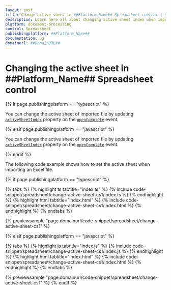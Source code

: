 ```yaml
---
layout: post
title: Change active sheet in ##Platform_Name## Spreadsheet control | Syncfusion
description: Learn here all about changing active sheet index when import a file in Syncfusion ##Platform_Name## Spreadsheet control of Syncfusion Essential JS 2 and more.
platform: document-processing
control: Spreadsheet 
publishingplatform: ##Platform_Name##
documentation: ug
domainurl: ##DomainURL##
---
```


# Changing the active sheet in ##Platform_Name## Spreadsheet control

{% if page.publishingplatform == "typescript" %}

You can change the active sheet of imported file by updating [`activeSheetIndex`](https://helpej2.syncfusion.com/documentation/api/spreadsheet/#activesheetindex) property on the [`openComplete`](https://helpej2.syncfusion.com/documentation/api/spreadsheet/#opencomplete) event.

{% elsif page.publishingplatform == "javascript" %}

You can change the active sheet of imported file by updating [`activeSheetIndex`](https://helpej2.syncfusion.com/javascript/documentation/api/spreadsheet/#activesheetindex) property on the [`openComplete`](https://helpej2.syncfusion.com/javascript/documentation/api/spreadsheet/#opencomplete) event.

{% endif %}

The following code example shows how to set the active sheet when importing an Excel file.

{% if page.publishingplatform == "typescript" %}

{% tabs %}
{% highlight ts tabtitle="index.ts" %}
{% include code-snippet/spreadsheet/change-active-sheet-cs1/index.ts %}
{% endhighlight %}
{% highlight html tabtitle="index.html" %}
{% include code-snippet/spreadsheet/change-active-sheet-cs1/index.html %}
{% endhighlight %}
{% endtabs %}
        
{% previewsample "page.domainurl/code-snippet/spreadsheet/change-active-sheet-cs1" %}

{% elsif page.publishingplatform == "javascript" %}

{% tabs %}
{% highlight js tabtitle="index.js" %}
{% include code-snippet/spreadsheet/change-active-sheet-cs1/index.js %}
{% endhighlight %}
{% highlight html tabtitle="index.html" %}
{% include code-snippet/spreadsheet/change-active-sheet-cs1/index.html %}
{% endhighlight %}
{% endtabs %}

{% previewsample "page.domainurl/code-snippet/spreadsheet/change-active-sheet-cs1" %}
{% endif %}
